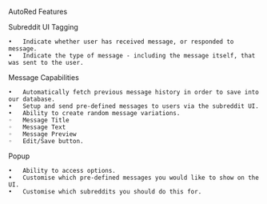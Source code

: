 AutoRed Features

Subreddit UI Tagging

	•	Indicate whether user has received message, or responded to message.
	•	Indicate the type of message - including the message itself, that was sent to the user. 


Message Capabilities

	•	Automatically fetch previous message history in order to save into our database.
	•	Setup and send pre-defined messages to users via the subreddit UI.
	•	Ability to create random message variations.
	◦	Message Title
	◦	Message Text
	◦	Message Preview
	◦	Edit/Save button.  


Popup

	•	Ability to access options.
	•	Customise which pre-defined messages you would like to show on the UI.
	•	Customise which subreddits you should do this for.




